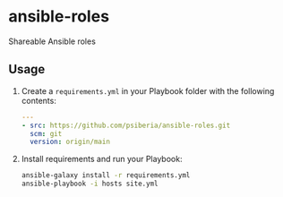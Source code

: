 # ansible-roles

Shareable Ansible roles

## Usage

1.  Create a `requirements.yml` in your Playbook folder with the following contents:

    ```yml
    ---
    - src: https://github.com/psiberia/ansible-roles.git
      scm: git
      version: origin/main
    ```

1.  Install requirements and run your Playbook:

    ```bash
    ansible-galaxy install -r requirements.yml
    ansible-playbook -i hosts site.yml
    ```
